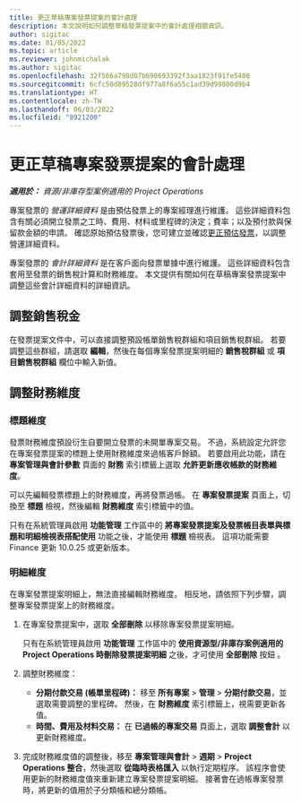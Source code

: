 ```yaml
---
title: 更正草稿專案發票提案的會計處理
description: 本文說明如何調整草稿發票提案中的會計處理相關資訊。
author: sigitac
ms.date: 01/05/2022
ms.topic: article
ms.reviewer: johnmichalak
ms.author: sigitac
ms.openlocfilehash: 32f566a798d07b698693392f3aa1823f91fe5408
ms.sourcegitcommit: 6cfc50d89528df977a8f6a55c1ad39d99800d9b4
ms.translationtype: HT
ms.contentlocale: zh-TW
ms.lasthandoff: 06/03/2022
ms.locfileid: "8921200"
---
```

# <a name="correct-the-accounting-on-draft-project-invoice-proposals"></a>更正草稿專案發票提案的會計處理

_**適用於：** 資源/非庫存型案例適用的 Project Operations_

專案發票的 *營運詳細資料* 是由預估發票上的專案經理進行維護。 這些詳細資料包含有關必須開立發票之工時、費用、材料或里程碑的決定；費率；以及預付款與保留款金額的申請。 確認原始預估發票後，您可建立並確認[更正預估發票](../proforma-invoicing/corrective-invoices.md)，以調整營運詳細資料。

專案發票的 *會計詳細資料* 是在客戶面向發票單據中進行維護。 這些詳細資料包含套用至發票的銷售稅計算和財務維度。 本文提供有關如何在草稿專案發票提案中調整這些會計詳細資料的詳細資訊。

## <a name="adjust-sales-tax"></a>調整銷售稅金

在發票提案文件中，可以直接調整預設帳單銷售稅群組和項目銷售稅群組。 若要調整這些群組，請選取 **編輯**，然後在每個專案發票提案明細的 **銷售稅群組** 或 **項目銷售稅群組** 欄位中輸入新值。

## <a name="adjust-financial-dimensions"></a>調整財務維度

### <a name="header-dimensions"></a>標題維度

發票財務維度預設衍生自要開立發票的未開單專案交易。 不過，系統設定允許您在專案發票提案的標題上使用財務維度來過帳客戶餘額。 若要啟用此功能，請在 **專案管理與會計參數** 頁面的 **財務** 索引標籤上選取 **允許更新應收帳款的財務維度**。

可以先編輯發票標題上的財務維度，再將發票過帳。 在 **專案發票提案** 頁面上，切換至 **標題** 檢視，然後編輯 **財務維度** 索引標籤中的值。

只有在系統管理員啟用 **功能管理** 工作區中的 **將專案發票提案及發票帳目表單與標題和明細檢視表搭配使用** 功能之後，才能使用 **標題** 檢視表。 這項功能需要 Finance 更新 10.0.25 或更新版本。

### <a name="line-dimensions"></a>明細維度

在專案發票提案明細上，無法直接編輯財務維度。 相反地，請依照下列步驟，調整專案發票提案上的財務維度。

1. 在專案發票提案中，選取 **全部刪除** 以移除專案發票提案明細。

    只有在系統管理員啟用 **功能管理** 工作區中的 **使用資源型/非庫存案例適用的 Project Operations 時刪除發票提案明細** 之後，才可使用 **全部刪除** 按鈕 。

2. 調整財務維度：

    - **分期付款交易 (帳單里程碑)：** 移至 **所有專案** \> **管理** \> **分期付款交易**，並選取需要調整的里程碑。 然後，在 **財務維度** 索引標籤上，視需要更新各值。
    - **時間、費用及材料交易：** 在 **已過帳的專案交易** 頁面上，選取 **調整會計** 以更新財務維度。

3. 完成財務維度值的調整後，移至 **專案管理與會計** \> **週期** \> **Project Operations 整合**，然後選取 **從臨時表格匯入** 以執行定期程序。 該程序會使用更新的財務維度值來重新建立專案發票提案明細。 接著會在過帳專案發票時，將更新的值用於子分類帳和總分類帳。
